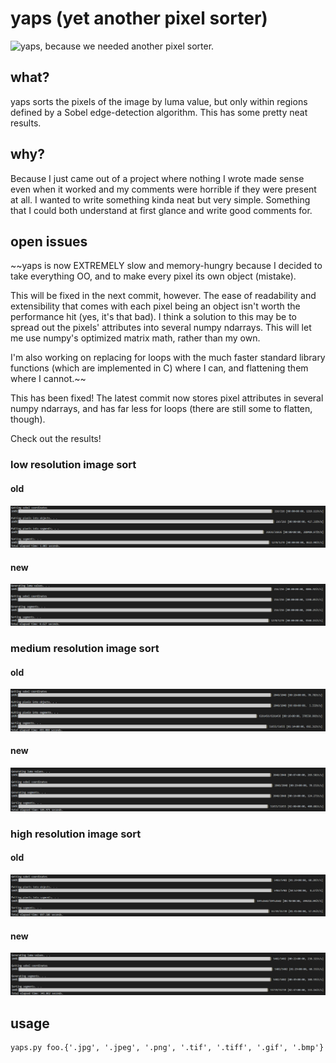 

# yaps (yet another pixel sorter)
![yaps, because we needed another pixel sorter.](https://github.com/ggasmithh/yaps/blob/master/example/Hopetoun_falls_output.png)

## what?
yaps sorts the pixels of the image by luma value, but only within regions defined by a Sobel edge-detection algorithm.
This has some pretty neat results.


## why?
Because I just came out of a project where nothing I wrote made sense even when
it worked and my comments were horrible if they were present at all. 
I wanted to write something kinda neat but very simple. Something that I could 
both understand at first glance and write good comments for.


## open issues
~~yaps is now EXTREMELY slow and memory-hungry because I decided to take everything OO, and to make every pixel its own object (mistake).

This will be fixed in the next commit, however. The ease of readability and extensibility that comes with each pixel being an object isn't worth the performance hit (yes, it's that bad). I think a solution to this may be to spread out the pixels' attributes into several numpy ndarrays. This will let me use numpy's optimized matrix math, rather than my own.

I'm also working on replacing for loops with the much faster standard library functions (which are implemented in C) where I can, and flattening them where I cannot.~~

This has been fixed! The latest commit now stores pixel attributes in several numpy ndarrays, and has far less for loops (there are still some to flatten, though).

Check out the results!

### low resolution image sort
#### old
![old version](https://github.com/ggasmithh/yaps/blob/master/img/old/old_time0.png)

#### new
![new version](https://github.com/ggasmithh/yaps/blob/master/img/new/new_time0.png)


### medium resolution image sort
#### old
![old version](https://github.com/ggasmithh/yaps/blob/master/img/old/old_time1.png)

#### new
![new version](https://github.com/ggasmithh/yaps/blob/master/img/new/new_time1.png)

### high resolution image sort
#### old
![old version](https://github.com/ggasmithh/yaps/blob/master/img/old/old_time2.png)

#### new
![new version](https://github.com/ggasmithh/yaps/blob/master/img/new/new_time2.png)



## usage
```
yaps.py foo.{'.jpg', '.jpeg', '.png', '.tif', '.tiff', '.gif', '.bmp'}
```